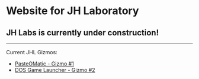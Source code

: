 # Website for JH Laboratory
## JH Labs is currently under construction!
---
Current JHL Gizmos:
* [PasteOMatic - Gizmo #1](gizmos/1/1.md)
* [DOS Game Launcher - Gizmo #2](gizmos/2/2.md)